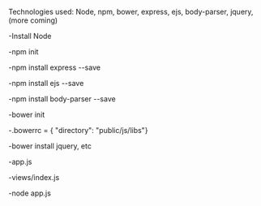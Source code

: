 Technologies used: Node, npm, bower, express, ejs, body-parser, jquery, (more coming)

-Install Node

-npm init

-npm install express --save

-npm install ejs --save

-npm install body-parser --save

-bower init

-.bowerrc = { "directory": "public/js/libs"}

-bower install jquery, etc

-app.js

-views/index.js

-node app.js